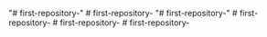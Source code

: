 "# first-repository-" 
#   f i r s t - r e p o s i t o r y -  
 "# first-repository-" 
#   f i r s t - r e p o s i t o r y -  
 #   f i r s t - r e p o s i t o r y -  
 #   f i r s t - r e p o s i t o r y -  
 